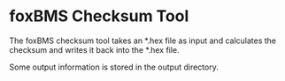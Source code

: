 # foxBMS Checksum Tool

The foxBMS checksum tool takes an *.hex file as input and calculates the
checksum and writes it back into the *.hex file.

Some output information is stored in the output directory.
